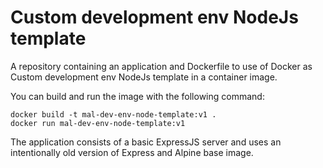 # Custom development env NodeJs template

A repository containing an application and Dockerfile to use of Docker as Custom development env NodeJs template in a container image.

You can build and run the image with the following command:

```shell
docker build -t mal-dev-env-node-template:v1 .
docker run mal-dev-env-node-template:v1
```

The application consists of a basic ExpressJS server and uses an intentionally old version of Express and Alpine base image.

